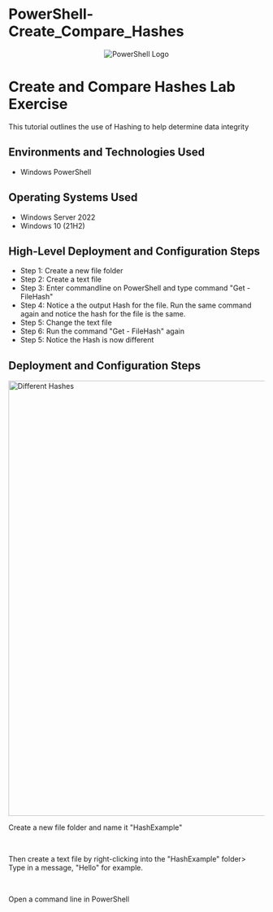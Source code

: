 # PowerShell-Create_Compare_Hashes
<p align="center">
<img src="https://upload.wikimedia.org/wikipedia/commons/2/2f/PowerShell_5.0_icon.png" alt="PowerShell Logo"/> 
</p>

<h1> Create and Compare Hashes Lab Exercise</h1>
This tutorial outlines the use of Hashing to help determine data integrity<br />

<h2>Environments and Technologies Used</h2>

- Windows PowerShell

<h2>Operating Systems Used </h2>

- Windows Server 2022
- Windows 10 (21H2)

<h2>High-Level Deployment and Configuration Steps</h2>

- Step 1: Create a new file folder 
- Step 2: Create a text file
- Step 3: Enter commandline on PowerShell and type command "Get - FileHash"
- Step 4: Notice a the output Hash for the file. Run the same command again and notice the hash for the file is the same.
- Step 5: Change the text file
- Step 6: Run the command "Get - FileHash" again
- Step 5: Notice the Hash is now different

<h2>Deployment and Configuration Steps</h2>

<p>
<img width="856" alt="Different Hashes" src="https://github.com/user-attachments/assets/3bc65a21-99fb-4f26-897e-5fbcdf282931" />
</p>
<p>
Create a new file folder and name it "HashExample"

</p>
<br />

<p>
<!--img width="1440" alt="02" src="https://github.com/user-attachments/assets/f2e54e39-7644-4dd2-a174-283a6f957afa"-->
</p>
<p>
Then create a text file by right-clicking into the "HashExample" folder> Type in a message, "Hello" for example.
</p>
<br />

<p>
<!--img width="1381" alt="01" src="https://github.com/user-attachments/assets/56dc32c2-d30d-4459-b58d-f1337cf99c41"-->
</p>
<p>
Open a command line in PowerShell 
</p>
<br />
